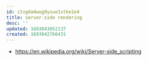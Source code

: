 ```yaml
---
id: z1vgda4wug9ysue1stke1e4
title: server-side rendering
desc: ''
updated: 1693843052137
created: 1693842766431
---
```


- https://en.wikipedia.org/wiki/Server-side_scripting
